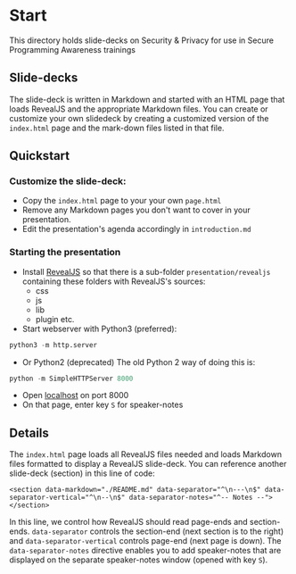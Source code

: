 # Start

This directory holds slide-decks on Security & Privacy for use in Secure Programming Awareness trainings


## Slide-decks

The slide-deck is written in Markdown and started with an HTML page that loads RevealJS and the appropriate Markdown files.
You can create or customize your own slidedeck by creating a customized version of the ```index.html``` page and the mark-down files listed in that file.

## Quickstart

### Customize the slide-deck:

* Copy the ```index.html``` page to your your own ```page.html```
* Remove any Markdown pages you don't want to cover in your presentation.
* Edit the presentation's agenda accordingly in ```introduction.md```

### Starting the presentation

* Install [RevealJS](https://github.com/hakimel/reveal.js/releases) so that there is a sub-folder ```presentation/revealjs``` containing these folders with RevealJS's sources:
  * css
  * js
  * lib
  * plugin etc.
* Start webserver with Python3 (preferred):

```python
python3 -m http.server
```

* Or Python2 (deprecated)
The old Python 2 way of doing this is:

```python
python -m SimpleHTTPServer 8000
```

* Open [localhost](http://localhost:8000) on port 8000
* On that page, enter key ```S``` for speaker-notes

## Details

The ```index.html``` page loads all RevealJS files needed and loads Markdown files formatted to display a RevealJS slide-deck.
You can reference another slide-deck (section) in this line of code:

```$html
<section data-markdown="./README.md" data-separator="^\n---\n$" data-separator-vertical="^\n--\n$" data-separator-notes="^-- Notes --"></section>
```

In this line, we control how RevealJS should read page-ends and section-ends. ```data-separator``` controls the section-end (next section is to the right) and ```data-separator-vertical``` controls page-end (next page is down). The ```data-separator-notes``` directive enables you to add speaker-notes that are displayed on the separate speaker-notes window (opened with key ```S```).

